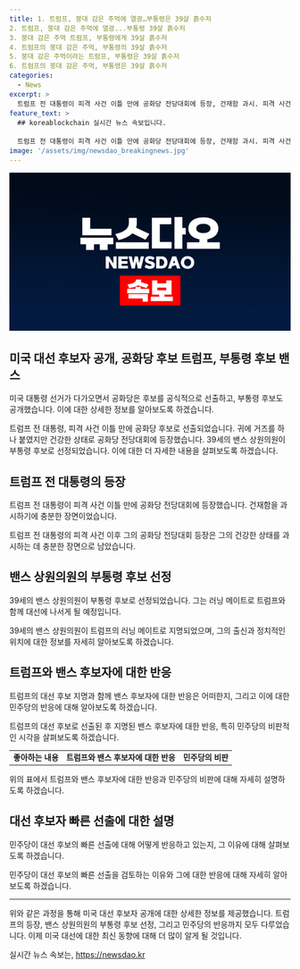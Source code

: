 ```yaml
---
title: 1. 트럼프, 붕대 감은 주먹에 열광…부통령은 39살 흙수저
2. 트럼프, 붕대 감은 주먹에 열광...부통령 39살 흙수저
3. 붕대 감은 주먹 트럼프, 부통령에게 39살 흙수저
4. 트럼프의 붕대 감은 주먹, 부통령의 39살 흙수저
5. 붕대 감은 주먹이라는 트럼프, 부통령은 39살 흙수저
6. 트럼프의 붕대 감은 주먹, 부통령은 39살 흙수저
categories:
  - News
excerpt: >
  트럼프 전 대통령이 피격 사건 이틀 만에 공화당 전당대회에 등장, 건재함 과시. 피격 사건을 발판으로 공화당 대선 후보로 공식 선출, 부통령 후보로는 39세 밴스 상원의원 지명. 트럼프 지지자들의 열광 속에 공화당 대관식 열려, 트럼프 투사 이미지 부각. 민주당은 제2의 트럼프로 비판하며 대적할 의향. (150자)
feature_text: >
  ## koreablockchain 실시간 뉴스 속보입니다.

  트럼프 전 대통령이 피격 사건 이틀 만에 공화당 전당대회에 등장, 건재함 과시. 피격 사건을 발판으로 공화당 대선 후보로 공식 선출, 부통령 후보로는 39세 밴스 상원의원 지명. 트럼프 지지자들의 열광 속에 공화당 대관식 열려, 트럼프 투사 이미지 부각. 민주당은 제2의 트럼프로 비판하며 대적할 의향. (150자)
image: '/assets/img/newsdao_breakingnews.jpg'
---
```


<p><img src="/assets/img/newsdao_breakingnews.jpg" alt="koreablockchain 속보" /></p>

<h2 data-ke-size="size26">미국 대선 후보자 공개, 공화당 후보 트럼프, 부통령 후보 밴스</h2>

<p>미국 대통령 선거가 다가오면서 공화당은 후보를 공식적으로 선출하고, 부통령 후보도 공개했습니다. 이에 대한 상세한 정보를 알아보도록 하겠습니다.</p>

<p data-ke-size="size16">트럼프 전 대통령, 피격 사건 이틀 만에 공화당 후보로 선출되었습니다. 귀에 거즈를 하나 붙였지만 건강한 상태로 공화당 전당대회에 등장했습니다. 39세의 밴스 상원의원이 부통령 후보로 선정되었습니다. 이에 대한 더 자세한 내용을 살펴보도록 하겠습니다.</p>

<h2 data-ke-size="size26">트럼프 전 대통령의 등장</h2>

<p>트럼프 전 대통령이 피격 사건 이틀 만에 공화당 전당대회에 등장했습니다. 건재함을 과시하기에 충분한 장면이었습니다.</p>

<p data-ke-size="size16">트럼프 전 대통령의 피격 사건 이후 그의 공화당 전당대회 등장은 그의 건강한 상태를 과시하는 데 충분한 장면으로 남았습니다.</p>

<h2 data-ke-size="size26">밴스 상원의원의 부통령 후보 선정</h2>

<p>39세의 밴스 상원의원이 부통령 후보로 선정되었습니다. 그는 러닝 메이트로 트럼프와 함께 대선에 나서게 될 예정입니다.</p>

<p data-ke-size="size16">39세의 밴스 상원의원이 트럼프의 러닝 메이트로 지명되었으며, 그의 출신과 정치적인 위치에 대한 정보를 자세히 알아보도록 하겠습니다.</p>

<h2 data-ke-size="size26">트럼프와 밴스 후보자에 대한 반응</h2>

<p>트럼프의 대선 후보 지명과 함께 밴스 후보자에 대한 반응은 어떠한지, 그리고 이에 대한 민주당의 반응에 대해 알아보도록 하겠습니다.</p>

<p data-ke-size="size16">트럼프의 대선 후보로 선출된 후 지명된 밴스 후보자에 대한 반응, 특히 민주당의 비판적인 시각을 살펴보도록 하겠습니다.</p>

<table>
    <tr>
        <td style="text-align: center; height: 17px;"><b>좋아하는 내용</b></td>
        <td style="text-align: center; height: 17px;"><b>트럼프와 밴스 후보자에 대한 반응</b></td>
        <td style="text-align: center; height: 17px;"><b>민주당의 비판</b></td>
    </tr>
</table>

<p data-ke-size="size16">위의 표에서 트럼프와 밴스 후보자에 대한 반응과 민주당의 비판에 대해 자세히 설명하도록 하겠습니다.</p>

<h2 data-ke-size="size26">대선 후보자 빠른 선출에 대한 설명</h2>

<p>민주당이 대선 후보의 빠른 선출에 대해 어떻게 반응하고 있는지, 그 이유에 대해 살펴보도록 하겠습니다.</p>

<p data-ke-size="size16">민주당이 대선 후보의 빠른 선출을 검토하는 이유와 그에 대한 반응에 대해 자세히 알아보도록 하겠습니다.</p>

<hr>

<p data-ke-size="size16">위와 같은 과정을 통해 미국 대선 후보자 공개에 대한 상세한 정보를 제공했습니다. 트럼프의 등장, 밴스 상원의원의 부통령 후보 선정, 그리고 민주당의 반응까지 모두 다루었습니다. 이제 미국 대선에 대한 최신 동향에 대해 더 많이 알게 될 것입니다.</p>
실시간 뉴스 속보는, <a href="https://newsdao.kr" rel="dofollow">https://newsdao.kr</a>


